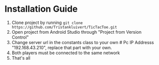 # Installation Guide

1. Clone project by running ```git clone https://github.com/Tristankluivert/TicTacToe.git```
2. Open project from Android Studio through "Project from Version Control"
3. Change server url in the constants class to your own # Pc IP Addresss "192.168.43.210", replace that part with your own.
4. Both players must be connected to the same network
5. That's all

